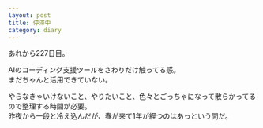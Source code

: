 ```yaml
---
layout: post
title: 停滞中 
category: diary
---
```


あれから227日目。

AIのコーディング支援ツールをさわりだけ触ってる感。  
まだちゃんと活用できていない。

やらなきゃいけないこと、やりたいこと、色々とごっちゃになって散らかってるので整理する時間が必要。  
昨夜から一段と冷え込んだが、春が来て1年が経つのはあっという間だ。
